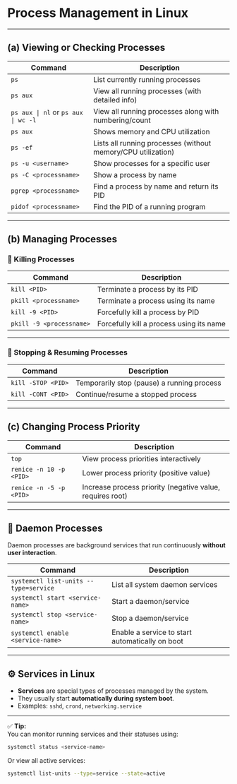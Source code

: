 
#  Process Management in Linux

---

## (a) Viewing or Checking Processes

| Command | Description |
|----------|-------------|
| `ps` | List currently running processes |
| `ps aux` | View all running processes (with detailed info) |
| `ps aux \| nl` or `ps aux \| wc -l` | View all running processes along with numbering/count |
| `ps aux` | Shows memory and CPU utilization |
| `ps -ef` | Lists all running processes (without memory/CPU utilization) |
| `ps -u <username>` | Show processes for a specific user |
| `ps -C <processname>` | Show a process by name |
| `pgrep <processname>` | Find a process by name and return its PID |
| `pidof <processname>` | Find the PID of a running program |

---

## (b) Managing Processes

### 🔹 Killing Processes

| Command | Description |
|----------|-------------|
| `kill <PID>` | Terminate a process by its PID |
| `pkill <processname>` | Terminate a process using its name |
| `kill -9 <PID>` | Forcefully kill a process by PID |
| `pkill -9 <processname>` | Forcefully kill a process using its name |

---

### 🔹 Stopping & Resuming Processes

| Command | Description |
|----------|-------------|
| `kill -STOP <PID>` | Temporarily stop (pause) a running process |
| `kill -CONT <PID>` | Continue/resume a stopped process |

---

## (c) Changing Process Priority

| Command | Description |
|----------|-------------|
| `top` | View process priorities interactively |
| `renice -n 10 -p <PID>` | Lower process priority (positive value) |
| `renice -n -5 -p <PID>` | Increase process priority (negative value, requires root) |

---

## 🧩 Daemon Processes

Daemon processes are background services that run continuously **without user interaction**.

| Command | Description |
|----------|-------------|
| `systemctl list-units --type=service` | List all system daemon services |
| `systemctl start <service-name>` | Start a daemon/service |
| `systemctl stop <service-name>` | Stop a daemon/service |
| `systemctl enable <service-name>` | Enable a service to start automatically on boot |

---

## ⚙️ Services in Linux

- **Services** are special types of processes managed by the system.  
- They usually start **automatically during system boot**.  
- Examples: `sshd`, `crond`, `networking.service`

---

✅ **Tip:**  
You can monitor running services and their statuses using:
```bash
systemctl status <service-name>
````

Or view all active services:

```bash
systemctl list-units --type=service --state=active
```
